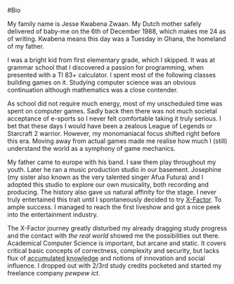 #Bio

My family name is Jesse Kwabena Zwaan. My Dutch mother safely delivered of
baby-me on the 6th of December 1988, which makes me 24 as of writing.
Kwabena means this day was a Tuesday in Ghana, the homeland of my father.

I was a bright kid from first elementary grade, which I skipped. It
was at grammar school that I discovered a passion for programming, when
presented with a TI 83+ calculator. I spent most of the following
classes building games on it. Studying computer science was an obvious
continuation although mathematics was a close contender.

As school did not require much energy, most of my unscheduled time was spent
on computer games. Sadly back then there was not much societal acceptance of
e-sports so I never felt comfortable taking it truly serious. I bet that these
days I would have been a zealous League of Legends or Starcraft 2 warrior.
However, my monomaniacal focus shifted right before this era. Moving away from
actual games made me realise how much I (still) understand the world as a symphony of game mechanics.

My father came to europe with his band. I saw them play throughout my youth.
Later he ran a music production studio in our basement. Josephine (my sister
also known as the very talented singer Afua Futura) and I adopted this studio
to explore our own musicality, both recording and producing. The history also
gave us natural affinity for the stage. I never truly entertained this
trait until I spontaneously decided to try [X-Factor][1]. To ample success.
I managed to reach the first liveshow and got a nice peek into the entertainment
industry.

The X-Factor journey greatly disturbed my already dragging study progress and
the contact with *the real world* showed me the possibilities out there.
Academical Computer Science is important, but arcane and static. It covers
critical basic concepts of correctness, complexity and security, but lacks flux
of <abbr title="For the true geeks, yes I did card games too. I was a fanatic Magic the Gathering player and competed in Nationals multiple times.">accumulated knowledge</abbr> and notions of innovation and social influence. I dropped out with 2/3rd study credits pocketed and started my freelance company *pewpew ict*.

 [1]: (http://www.youtube.com/watch?v=zSEMCb6DpZU&list=PL87E472931A2C3B15)

